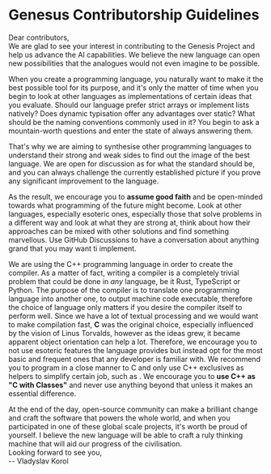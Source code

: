 # Genesus Contributorship Guidelines
Dear contributors,  
We are glad to see your interest in contributing to the Genesis Project and help us advance the AI capabilities. We believe the new language can open new possibilities that the analogues would not even imagine to be possible.  

When you create a programming language, you naturally want to make it the best possible tool for its purpose, and it's only the matter of time when you begin to look at other languages as implementations of certain ideas that you evaluate. Should our language prefer strict arrays or implement lists natively? Does dynamic typisation offer any advantages over static? What should be the naming conventions commonly used in it? You begin to ask a mountain-worth questions and enter the state of always answering them.  

That's why we are aiming to synthesise other programming languages to understand their strong and weak sides to find out the image of the best language. We are open for discussion as for what the standard should be, and you can always challenge the currently established picture if you prove any significant improvement to the language.  

As the result, we encourage you to **assume good faith** and be open-minded towards what programming of the future might become. Look at other languages, especially esoteric ones, especially those that solve problems in a different way and look at what they are strong at, think about how their approaches can be mixed with other solutions and find something marvellous. Use GitHub Discussions to have a conversation about anything grand that you may want ti implement.  

We are using the C++ programming language in order to create the compiler. As a matter of fact, writing a compiler is a completely trivial problem that could be done in *any* language, be it Rust, TypeScript or Python. The purpose of the compiler is to translate one programming language into another one, to output machine code executable, therefore the choice of language only matters if you desire the compiler itself to perform well. Since we have a lot of textual processing and we would want to make compilation fast, **C** was the original choice, especially influenced by the vision of Linus Torvalds, however as the ideas grew, it became apparent object orientation can help a lot. Therefore, we encourage you to not use esoteric features the language provides but instead opt for the most basic and frequent ones that any developer is familiar with. We recommend you to program in a close manner to C and only use C++ exclusives as helpers to simplify certain job, such as <string>. We encourage you to **use C++ as "C with Classes"** and never use anything beyond that unless it makes an essential difference.  

At the end of the day, open-source community can make a brilliant change and craft the software that powers the whole world, and when you participated in one of these global scale projects, it's worth be proud of yourself. I believe the new language will be able to craft a ruly thinking machine that will aid our progress of the civilisation.   
Looking forward to see you,  
-- Vladyslav Korol  

